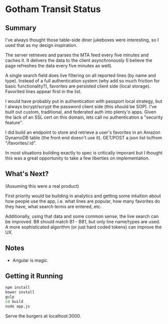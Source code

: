 Gotham Transit Status
=====================

Summary
-------

I've always thought those table-side diner jukeboxes were interesting, so I used that as my design inspiration.

The server retrieves and parses the MTA feed every five minutes and caches it. It delivers the data to the client asynchronously (I believe the page refreshes the data every five minutes as well).

A single search field does live filtering on all reported lines (by name and type). Instead of a full authentication system (why add so much friction for basic functionality?), favorites are persisted client side (local storage). Favorited lines appear first in the list.

I would have probably put in authentication with passport local strategy, but I always bcrypt/scrypt the password client side (this should be SOP). I've built out custom, traditional, and federated auth into plenty'o apps. Given the lack of an SSL cert on this domain, lets call no authentication a "security feature". 

I did build an endpoint to store and retrieve a user's favorites in an Amazon DynamoDB table (the front end doesn't use it). GET/POST a json list to/from "/favorites/:id". 

In most situations building exactly to spec is critically imporant but I thought this was a great opportunity to take a few liberties on implementation.


What's Next? 
------------
(Assuming this were a real product)

First priority would be building in analytics and getting some intuition about how people use the app, i.e. what lines are popular, how many favorites do they have, what search terms are entered, etc.

Additionally, using that data and some common sense, the live search can be improved. B8 should match B1 - B81, but only line name/types are used. A more sophisticated algorithm (or just hard coded tokens) can improve the UX.

Notes
-----

  * Angular is magic.


Getting it Running
------------------

```bash
npm install
bower install
gulp
cd build
node app.js

```

Serve the burgers at localhost:3000.
